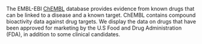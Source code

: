 The EMBL-EBI [ChEMBL](https://www.ebi.ac.uk/chembl/) database provides evidence from known drugs that can be linked to a disease and a known target. ChEMBL contains compound bioactivity data against drug targets. We display the data on drugs that have been approved for marketing by the U.S Food and Drug Administration (FDA), in addition to some clinical candidates.